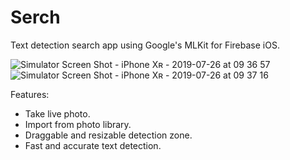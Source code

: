 # Serch
Text detection search app using Google's MLKit for Firebase iOS.

![Simulator Screen Shot - iPhone Xʀ - 2019-07-26 at 09 36 57](https://user-images.githubusercontent.com/21028645/61968434-e09a4680-af8c-11e9-8b6f-bd73b8b9be51.png)
![Simulator Screen Shot - iPhone Xʀ - 2019-07-26 at 09 37 16](https://user-images.githubusercontent.com/21028645/61968437-e2fca080-af8c-11e9-850e-26f0ec960a66.png)

Features:
- Take live photo.
- Import from photo library.
- Draggable and resizable detection zone.
- Fast and accurate text detection.